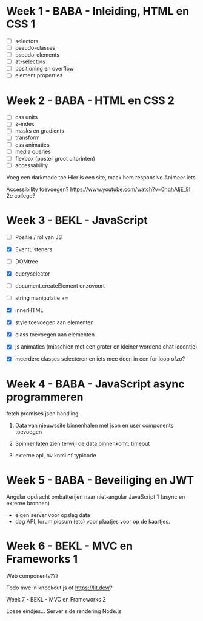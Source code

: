 # Week 1 - BABA - Inleiding, HTML en CSS 1

- [ ] selectors
- [ ] pseudo-classes
- [ ] pseudo-elements
- [ ] at-selectors
- [ ] positioning en overflow
- [ ] element properties

# Week 2 - BABA - HTML en CSS 2

- [ ] css units
- [ ] z-index
- [ ] masks en gradients
- [ ] transform
- [ ] css animaties
- [ ] media queries
- [ ] flexbox (poster groot uitprinten)
- [ ] accessability

Voeg een darkmode toe
Hier is een site, maak hem responsive
Animeer iets

Accessibility toevoegen? https://www.youtube.com/watch?v=0hqhAIjE_8I 2e college?


# Week 3 - BEKL - JavaScript

- [ ] Positie / rol van JS
- [X] EventListeners
- [ ] DOMtree
- [X] queryselector
- [ ] document.createElement enzovoort
- [ ] string manipulatie += 
- [X] innerHTML 
- [X] style toevoegen aan elementen
- [X] class toevoegen aan elementen
- [X] js animaties (misschien met een groter en kleiner wordend chat icoontje)
- [X] meerdere classes selecteren en iets mee doen in een for loop ofzo?


# Week 4 - BABA - JavaScript async programmeren

fetch
promises
json handling

1. Data van nieuwssite binnenhalen met json en user components toevoegen

2. Spinner laten zien terwijl de data binnenkomt; timeout

3. externe api, bv knmi of typicode



# Week 5 - BABA - Beveiliging en JWT
Angular opdracht ombatterijen naar niet-angular
JavaScript 1 (async en externe bronnen)

- eigen server voor opslag data
- dog API, lorum picsum (etc) voor plaatjes voor op de kaartjes.


# Week 6 - BEKL - MVC en Frameworks 1

Web components???

Todo mvc in knockout js of https://lit.dev/?

Week 7 - BEKL - MVC en Frameworks 2

Losse eindjes...
Server side rendering
Node.js
